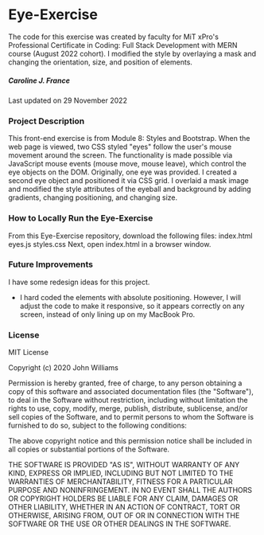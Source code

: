 # Eye-Exercise
The code for this exercise was created by faculty for MiT xPro's Professional Certificate in Coding: Full Stack Development with MERN course (August 2022 cohort). I modified the style by overlaying a mask and changing the orientation, size, and position of elements.

##### Caroline J. France
Last updated on 29 November 2022

### Project Description
This front-end exercise is from Module 8: Styles and Bootstrap. When the web page is viewed, two CSS styled "eyes" follow the user's mouse movement around the screen. The functionality is made possible via JavaScript mouse events (mouse move, mouse leave), which control the eye objects on the DOM. Originally, one eye was provided. I created a second eye object and positioned it via CSS grid. I overlaid a mask image and modified the style attributes of the eyeball and background by adding gradients, changing positioning, and changing size.

### How to Locally Run the Eye-Exercise
From this Eye-Exercise repository, download the following files:
index.html
eyes.js
styles.css
Next, open index.html in a browser window.

### Future Improvements
I have some redesign ideas for this project.
* I hard coded the elements with absolute positioning. However, I will adjust the code to make it responsive, so it appears correctly on any screen, instead of only lining up on my MacBook Pro.

### License
MIT License

Copyright (c) 2020 John Williams

Permission is hereby granted, free of charge, to any person obtaining a copy
of this software and associated documentation files (the "Software"), to deal
in the Software without restriction, including without limitation the rights
to use, copy, modify, merge, publish, distribute, sublicense, and/or sell
copies of the Software, and to permit persons to whom the Software is
furnished to do so, subject to the following conditions:

The above copyright notice and this permission notice shall be included in all
copies or substantial portions of the Software.

THE SOFTWARE IS PROVIDED "AS IS", WITHOUT WARRANTY OF ANY KIND, EXPRESS OR
IMPLIED, INCLUDING BUT NOT LIMITED TO THE WARRANTIES OF MERCHANTABILITY,
FITNESS FOR A PARTICULAR PURPOSE AND NONINFRINGEMENT. IN NO EVENT SHALL THE
AUTHORS OR COPYRIGHT HOLDERS BE LIABLE FOR ANY CLAIM, DAMAGES OR OTHER
LIABILITY, WHETHER IN AN ACTION OF CONTRACT, TORT OR OTHERWISE, ARISING FROM,
OUT OF OR IN CONNECTION WITH THE SOFTWARE OR THE USE OR OTHER DEALINGS IN THE
SOFTWARE.
